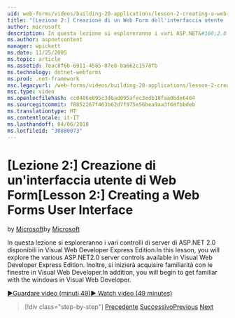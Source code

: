```yaml
---
uid: web-forms/videos/building-20-applications/lesson-2-creating-a-web-forms-user-interface
title: "[Lezione 2:] Creazione di un Web Form dell'interfaccia utente | Documenti Microsoft"
author: microsoft
description: In questa lezione si esploreranno i vari ASP.NET&#160;2.0 controlli server disponibili in Visual Web Developer Express Edition. Inoltre, si inizierà...
ms.author: aspnetcontent
manager: wpickett
ms.date: 11/25/2005
ms.topic: article
ms.assetid: 7eac8f6b-6911-4585-87e8-ba662c1578fb
ms.technology: dotnet-webforms
ms.prod: .net-framework
msc.legacyurl: /web-forms/videos/building-20-applications/lesson-2-creating-a-web-forms-user-interface
msc.type: video
ms.openlocfilehash: cc0486e895c3d6ad095afec3edb18faa0bde6464
ms.sourcegitcommit: f8852267f463b62d7f975e56bea9aa3f68fbbdeb
ms.translationtype: MT
ms.contentlocale: it-IT
ms.lasthandoff: 04/06/2018
ms.locfileid: "30880073"
---
```

<a name="lesson-2-creating-a-web-forms-user-interface"></a><span data-ttu-id="8ad93-104">[Lezione 2:] Creazione di un'interfaccia utente di Web Form</span><span class="sxs-lookup"><span data-stu-id="8ad93-104">[Lesson 2:] Creating a Web Forms User Interface</span></span>
====================
<span data-ttu-id="8ad93-105">by [Microsoft](https://github.com/microsoft)</span><span class="sxs-lookup"><span data-stu-id="8ad93-105">by [Microsoft](https://github.com/microsoft)</span></span>

<span data-ttu-id="8ad93-106">In questa lezione si esploreranno i vari controlli di server di ASP.NET 2.0 disponibili in Visual Web Developer Express Edition.</span><span class="sxs-lookup"><span data-stu-id="8ad93-106">In this lesson, you will explore the various ASP.NET2.0 server controls available in Visual Web Developer Express Edition.</span></span> <span data-ttu-id="8ad93-107">Inoltre, si inizierà acquisire familiarità con le finestre in Visual Web Developer.</span><span class="sxs-lookup"><span data-stu-id="8ad93-107">In addition, you will begin to get familiar with the windows in Visual Web Developer.</span></span>

[<span data-ttu-id="8ad93-108">&#9654;Guardare video (minuti 49)</span><span class="sxs-lookup"><span data-stu-id="8ad93-108">&#9654; Watch video (49 minutes)</span></span>](https://channel9.msdn.com/Blogs/ASP-NET-Site-Videos/lesson-2-creating-a-web-forms-user-interface)

> [!div class="step-by-step"]
> <span data-ttu-id="8ad93-109">[Precedente](lesson-1-getting-started-with-visual-web-developer-express.md)
> [Successivo](lesson-3-understanding-more-about-events-and-postback.md)</span><span class="sxs-lookup"><span data-stu-id="8ad93-109">[Previous](lesson-1-getting-started-with-visual-web-developer-express.md)
[Next](lesson-3-understanding-more-about-events-and-postback.md)</span></span>
